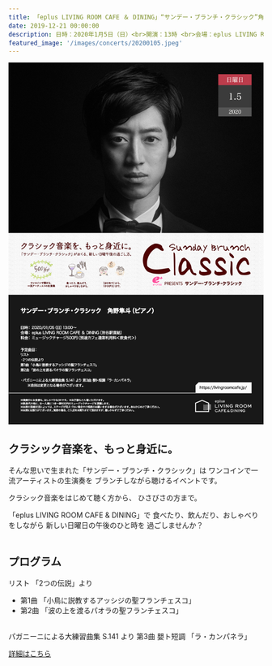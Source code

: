```yaml
---
title: 「eplus LIVING ROOM CAFE ＆ DINING」“サンデー・ブランチ・クラシック”角野隼斗【完売】
date: 2019-12-21 00:00:00
description: 日時：2020年1月5日（日）<br>開演：13時 <br>会場：eplus LIVING ROOM CAFE ＆ DINING（渋谷区）[https://livingroomcafe.jp/](http://livingroomcafe.jp/)
featured_image: '/images/concerts/20200105.jpeg'
---
```


![](/images/concerts/20200105.jpeg)

## クラシック音楽を、もっと身近に。

そんな思いで生まれた「サンデー・ブランチ・クラシック」は
ワンコインで一流アーティストの生演奏を
ブランチしながら聴けるイベントです。

クラシック音楽をはじめて聴く方から、
ひさびさの方まで。

「eplus LIVING ROOM CAFE & DINING」で
食べたり、飲んだり、おしゃべりをしながら
新しい日曜日の午後のひと時を
過ごしませんか？
<br>
<br>

## プログラム

リスト
「2つの伝説」より
- 第1曲 「小鳥に説教するアッシジの聖フランチェスコ」
- 第2曲 「波の上を渡るパオラの聖フランチェスコ」

<br>
  パガニーニによる大練習曲集 S.141 より 第3曲 嬰ト短調 「ラ・カンパネラ」

<a href="https://eplus.jp/sf/sbc/archives/0105hayato_kadono" class="button button--large">詳細はこちら</a>

